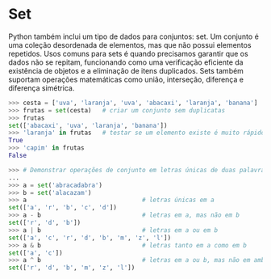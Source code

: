 # Set
Python também inclui um tipo de dados para conjuntos: set. Um conjunto é uma coleção desordenada de elementos, mas que não possui elementos repetidos. Usos comuns para sets é quando precisamos garantir que os dados não se repitam, funcionando como uma verificação eficiente da existência de objetos e a eliminação de itens duplicados. Sets também suportam operações matemáticas como união, interseção, diferença e diferença simétrica.

```python
>>> cesta = ['uva', 'laranja', 'uva', 'abacaxi', 'laranja', 'banana']
>>> frutas = set(cesta)   # criar um conjunto sem duplicatas
>>> frutas
set(['abacaxi', 'uva', 'laranja', 'banana'])
>>> 'laranja' in frutas   # testar se um elemento existe é muito rápido
True
>>> 'capim' in frutas
False
```

```python
>>> # Demonstrar operações de conjunto em letras únicas de duas palavras
...
>>> a = set('abracadabra')
>>> b = set('alacazam')
>>> a                                # letras únicas em a
set(['a', 'r', 'b', 'c', 'd'])
>>> a - b                            # letras em a, mas não em b
set(['r', 'd', 'b'])
>>> a | b                            # letras em a ou em b
set(['a', 'c', 'r', 'd', 'b', 'm', 'z', 'l'])
>>> a & b                            # letras tanto em a como em b
set(['a', 'c'])
>>> a ^ b                            # letras em a ou b, mas não em ambos
set(['r', 'd', 'b', 'm', 'z', 'l'])
```
